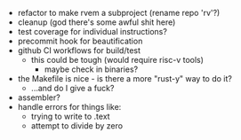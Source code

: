 * refactor to make rvem a subproject (rename repo 'rv'?)
* cleanup (god there's some awful shit here)
* test coverage for individual instructions?
* precommit hook for beautification
* github CI workflows for build/test
  * this could be tough (would require risc-v tools)
    * maybe check in binaries?
* the Makefile is nice - is there a more "rust-y" way to do it?
  * ...and do I give a fuck?
* assembler?
* handle errors for things like:
  * trying to write to .text
  * attempt to divide by zero

